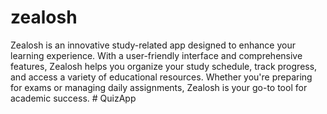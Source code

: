 # zealosh
Zealosh is an innovative study-related app designed to enhance your learning experience. With a user-friendly interface and comprehensive features, Zealosh helps you organize your study schedule, track progress, and access a variety of educational resources. Whether you're preparing for exams or managing daily assignments, Zealosh is your go-to tool for academic success.
#   Q u i z A p p 
 
 
